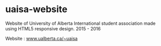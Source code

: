 # uaisa-website
Website of University of Alberta International student association made using
HTML5 responsive design.
2015 - 2016


Website : www.ualberta.ca/~uaisa
